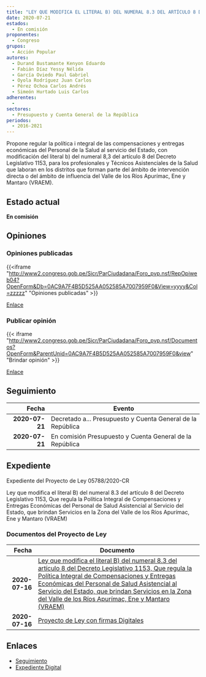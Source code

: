 ```yaml
---
title: "LEY QUE MODIFICA EL LITERAL B) DEL NUMERAL 8.3 DEL ARTÍCULO 8 DEL DECRETO LEGISLATIVO 1153, QUE REGULA LA POLÍTICA INTEGRAL DE COMPENSACIONES Y ENTREGAS ECONÓMICAS DEL PERSONAL DE SALUD ASISTENCIAL AL SERVICIO DEL ESTADO, QUE BRINDAN SERVICIOS EN LA ZONA DEL VALLE DE LOS RÍOS APURÍMAC, ENE Y MANTARO (VRAEM)"
date: 2020-07-21
estados: 
  - En comisión
proponentes: 
  - Congreso
grupos: 
  - Acción Popular
autores: 
  - Durand Bustamante Kenyon Eduardo
  - Fabián Díaz Yessy Nélida
  - García Oviedo Paul Gabriel
  - Oyola Rodríguez Juan Carlos
  - Pérez Ochoa Carlos Andrés
  - Simeón Hurtado Luis Carlos
adherentes: 
  - 
sectores: 
  - Presupuesto y Cuenta General de la República
periodos: 
  - 2016-2021
---
```


Propone regular la política i ntegral de las compensaciones y entregas económicas del Personal de la Salud al servicio del Estado, con modificación del literal b) del numeral 8,3 del artículo 8 del Decreto Legislativo 1153, para los profesionales y Técnicos Asistenciales de la Salud que laboran en los distritos que forman parte del ámbito de intervención directa o del ámbito de influencia del Valle de los Ríos Apurímac, Ene y Mantaro (VRAEM).


## Estado actual

**En comisión**

## Opiniones

### Opiniones publicadas

{{<iframe "http://www2.congreso.gob.pe/Sicr/ParCiudadana/Foro_pvp.nsf/RepOpiweb04?OpenForm&Db=0AC9A7F4B5D525AA052585A7007959F0&View=yyyy&Col=zzzzz" "Opiniones publicadas" >}}

[Enlace](http://www2.congreso.gob.pe/Sicr/ParCiudadana/Foro_pvp.nsf/RepOpiweb04?OpenForm&Db=0AC9A7F4B5D525AA052585A7007959F0&View=yyyy&Col=zzzzz)
### Publicar opinión

{{< iframe "http://www2.congreso.gob.pe/Sicr/ParCiudadana/Foro_pvp.nsf/Documentos?OpenForm&ParentUnid=0AC9A7F4B5D525AA052585A7007959F0&view" "Brindar opinión" >}}

[Enlace](http://www2.congreso.gob.pe/Sicr/ParCiudadana/Foro_pvp.nsf/Documentos?OpenForm&ParentUnid=0AC9A7F4B5D525AA052585A7007959F0&view)

## Seguimiento

| Fecha | Evento |
|------:|--------|
| **2020-07-21** | Decretado a... Presupuesto y Cuenta General de la República|
| **2020-07-21** | En comisión Presupuesto y Cuenta General de la República|


## Expediente

Expediente del Proyecto de Ley 05788/2020-CR

Ley que modifica el literal B) del numeral 8.3 del artículo 8 del Decreto Legislativo 1153, Que regula la Política Integral de Compensaciones y Entregas Económicas del Personal de Salud Asistencial al Servicio del Estado, que brindan Servicios en la Zona del Valle de los Ríos Apurímac, Ene y Mantaro (VRAEM)


### Documentos del Proyecto de Ley

| Fecha | Documento |
|------:|--------|
| **2020-07-16** | [Ley que modifica el literal B) del numeral 8.3 del artículo 8 del Decreto Legislativo 1153, Que regula la Política Integral de Compensaciones y Entregas Económicas del Personal de Salud Asistencial al Servicio del Estado, que brindan Servicios en la Zona del Valle de los Ríos Apurímac, Ene y Mantaro (VRAEM)](http://www.leyes.congreso.gob.pe/Documentos/2016_2021/Proyectos_de_Ley_y_de_Resoluciones_Legislativas/PL05788-20200716.pdf) |
| **2020-07-16** | [Proyecto de Ley con firmas Digitales](http://www.leyes.congreso.gob.pe/Documentos/2016_2021/Proyectos_de_Ley_y_de_Resoluciones_Legislativas/Proyectos_Firmas_digitales/PL05788.pdf) |

## Enlaces 

- [Seguimiento](http://www2.congreso.gob.pe/Sicr/TraDocEstProc/CLProLey2016.nsf/f7fff46988ca05b1052578e100829cc7/15c71d996dc6f154052585a8001860d6?OpenDocument)
- [Expediente Digital](http://www2.congreso.gob.pe/Sicr/TraDocEstProc/CLProLey2016.nsf/f7fff46988ca05b1052578e100829cc7/15c71d996dc6f154052585a8001860d6?OpenDocument&Click=05257FB7005EB655.eb71d0cf91d8294e05256cdf006b5706/$Body/0.1C6C)
